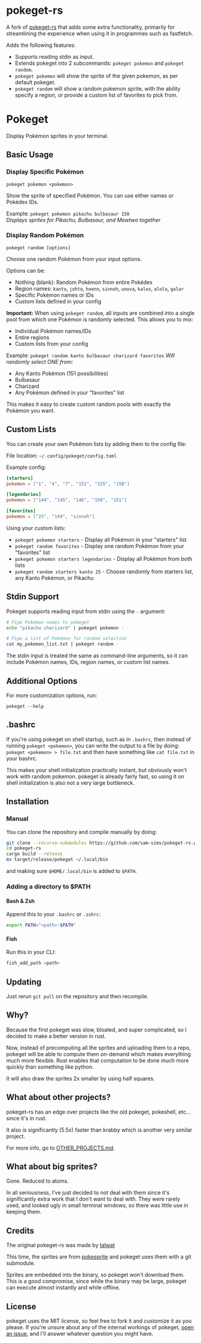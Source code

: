 # pokeget-rs

A fork of [pokeget-rs](https://github.com/talwat/pokeget-rs) that adds some extra functionality, primarily for
streamlining
the experience when using it in programmes such as fastfetch.

Adds the following features:

- Supports reading stdin as input.
- Extends pokeget into 2 subcommands: `pokeget pokemon` and `pokeget random`.
- `pokeget pokemon` will show the sprite of the given pokemon, as per default pokeget.
- `pokeget random` will show a random pokemon sprite, with the ability specify a region, or provide a custom list of
  favorites to pick from.

# Pokeget

Display Pokémon sprites in your terminal.

## Basic Usage

### Display Specific Pokémon

```
pokeget pokemon <pokemon>
```

Show the sprite of specified Pokémon. You can use either names or Pokédex IDs.

Example: `pokeget pokemon pikachu bulbasaur 150`  
*Displays sprites for Pikachu, Bulbasaur, and Mewtwo together*

### Display Random Pokémon

```
pokeget random [options]
```

Choose one random Pokémon from your input options.

Options can be:

- Nothing (blank): Random Pokémon from entire Pokédex
- Region names: `kanto`, `johto`, `hoenn`, `sinnoh`, `unova`, `kalos`, `alola`, `galar`
- Specific Pokémon names or IDs
- Custom lists defined in your config

**Important:** When using `pokeget random`, all inputs are combined into a single pool from which one Pokémon is
randomly selected. This allows you to mix:

- Individual Pokémon names/IDs
- Entire regions
- Custom lists from your config

Example: `pokeget random kanto bulbasaur charizard favorites`
*Will randomly select ONE from:*

- Any Kanto Pokémon (151 possibilities)
- Bulbasaur
- Charizard
- Any Pokémon defined in your "favorites" list

This makes it easy to create custom random pools with exactly the Pokémon you want.

## Custom Lists

You can create your own Pokémon lists by adding them to the config file:

File location: `~/.config/pokeget/config.toml`

Example config:

```toml
[starters]
pokemon = ["1", "4", "7", "152", "155", "158"]

[legendaries]
pokemon = ["144", "145", "146", "150", "151"]

[favorites]
pokemon = ["25", "149", "sinnoh"]
```

Using your custom lists:

- `pokeget pokemon starters` - Display all Pokémon in your "starters" list
- `pokeget random favorites` - Display one random Pokémon from your "favorites" list
- `pokeget pokemon starters legendaries` - Display all Pokémon from both lists
- `pokeget random starters kanto 25` - Choose randomly from starters list, any Kanto Pokémon, or Pikachu

## Stdin Support

Pokeget supports reading input from stdin using the `-` argument:

```bash
# Pipe Pokémon names to pokeget
echo "pikachu charizard" | pokeget pokemon -

# Pipe a list of Pokémon for random selection
cat my_pokemon_list.txt | pokeget random -
```

The stdin input is treated the same as command-line arguments, so it can include Pokémon names, IDs, region names, or
custom list names.

## Additional Options

For more customization options, run:

```
pokeget --help
```

## .bashrc

If you're using pokeget on shell startup, such as in `.bashrc`,
then instead of running `pokeget <pokemon>`, you can write the output
to a file by doing: `pokeget <pokemon> > file.txt`
and then have something like `cat file.txt` in your bashrc.

This makes your shell initialization practically instant, but obviously
won't work with random pokemon. pokeget is already fairly fast,
so using it on shell initialization is also not a very large bottleneck.

## Installation

### Manual

You can clone the repository and compile manually by doing:

```sh
git clone --recurse-submodules https://github.com/sam-sims/pokeget-rs.git
cd pokeget-rs
cargo build --release
mv target/release/pokeget ~/.local/bin
```

and making sure `$HOME/.local/bin` is added to `$PATH`.

### Adding a directory to $PATH

#### Bash & Zsh

Append this to your `.bashrc` or `.zshrc`:

```sh
export PATH="<path>:$PATH"
```

#### Fish

Run this in your CLI:

```sh
fish_add_path <path>
```

## Updating

Just rerun `git pull` on the repository and then recompile.

## Why?

Because the first pokeget was slow, bloated, and super complicated, so I decided to make a better version in rust.

Now, instead of precomputing all the sprites and uploading them to a repo, pokeget will
be able to compute them on-demand which makes everything much more flexible.
Rust enables that computation to be done much more quickly than something like python.

It will also draw the sprites 2x smaller by using half squares.

## What about other projects?

pokeget-rs has an edge over projects like the old pokeget, pokeshell, etc... since it's in rust.

It also is significantly (5.5x) faster than krabby which is another very similar project.

For more info, go to [OTHER_PROJECTS.md](OTHER_PROJECTS.md).

## What about big sprites?

Gone. Reduced to atoms.

In all seriousness, I've just decided to not deal with them since it's significantly
extra work that I don't want to deal with. They were rarely used, and looked ugly
in small terminal windows, so there was little use in keeping them.

## Credits

The original pokeget-rs was made by [talwat](https://github.com/talwat/pokeget-rs)

This time, the sprites are from [pokesprite](https://github.com/msikma/pokesprite) and pokeget uses them with a git
submodule.

Sprites are embedded into the binary, so pokeget won't download them. This is a good compromise,
since while the binary may be large, pokeget can execute almost instantly and while offline.

## License

pokeget uses the MIT license, so feel free to fork it and customize it as you please.
If you're unsure about any of the internal workings of
pokeget, [open an issue](https://github.com/talwat/pokeget-rs/issues),
and I'll answer whatever question you might have.
